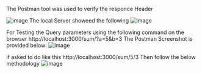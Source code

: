 The Postman tool was used to verify the responce Header

![image](https://github.com/user-attachments/assets/2d639fad-022d-46fe-b92b-e38a73b8a734)
The local Server showeed the following 
![image](https://github.com/user-attachments/assets/dfedb1b5-eaef-419f-b151-a9ad2bb48f3a)

For Testing the Query parameters using the following command on the browser
http://localhost:3000/sum/?a=5&b=3
The Postman Screenshot is provided below:
![image](https://github.com/user-attachments/assets/a9606f04-ca47-42c4-88c4-7191f23c7dcf)

if asked to do like this http://localhost:3000/sum/5/3
Then follow the below methodology
![image](https://github.com/user-attachments/assets/0d6a76ac-9e13-40db-b4a4-4ee451cf1fbd)


